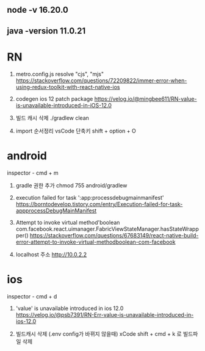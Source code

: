 ## node -v 16.20.0

## java -version 11.0.21

# RN

1. metro.config.js resolve "cjs", "mjs"
   https://stackoverflow.com/questions/72209822/immer-error-when-using-redux-toolkit-with-react-native-ios

2. codegen ios 12 patch package
   https://velog.io/@mingbee611/RN-value-is-unavailable-introduced-in-iOS-12.0

3. 빌드 캐시 삭제
   ./gradlew clean

4. import 순서정리 vsCode 단축키
   shift + option + O

# android

inspector - cmd + m

1. gradle 권한 추가
   chmod 755 android/gradlew

2. execution failed for task ':app:processdebugmainmanifest'
   https://borntodevelop.tistory.com/entry/Execution-failed-for-task-appprocessDebugMainManifest

3. Attempt to invoke virtual method'boolean com.facebook.react.uimanager.FabricViewStateManager.hasStateWrappper()
   https://stackoverflow.com/questions/67683149/react-native-build-error-attempt-to-invoke-virtual-methodboolean-com-facebook

4. localhost 주소 http://10.0.2.2

# ios

inspector - cmd + d

1. 'value' is unavailable introduced in ios 12.0
   https://velog.io/@psb7391/RN-Err-value-is-unavailable-introduced-in-ios-12.0

2. 빌드캐시 삭제 (.env config가 바뀌지 않을때)
   xCode shift + cmd + k 로 빌드파일 삭제

